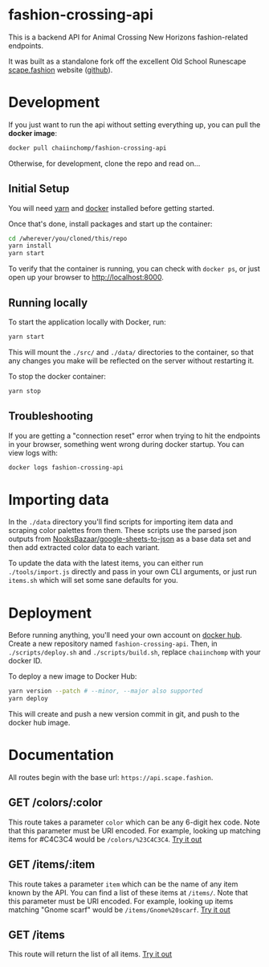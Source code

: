 # fashion-crossing-api

This is a backend API for Animal Crossing New Horizons fashion-related endpoints.

It was built as a standalone fork off the excellent Old School Runescape [scape.fashion](https://scape.fashion) website ([github](https://github.com/ncpierson/fashionscape-api)).

# Development

If you just want to run the api without setting everything up, you can pull the **docker image**:

```bash
docker pull chaiinchomp/fashion-crossing-api
```

Otherwise, for development, clone the repo and read on...

## Initial Setup

You will need [yarn](https://yarnpkg.com/getting-started/install) and [docker](https://www.docker.com/get-started) installed before getting started.

Once that's done, install packages and start up the container:

```bash
cd /wherever/you/cloned/this/repo
yarn install
yarn start
```

To verify that the container is running, you can check with `docker ps`, or just open up your browser to [http://localhost:8000](http://localhost:8000).

## Running locally

To start the application locally with Docker, run:

```bash
yarn start
```

This will mount the `./src/` and `./data/` directories to the container, so that any changes you make will be reflected
on the server without restarting it.

To stop the docker container:

```bash
yarn stop
```

## Troubleshooting

If you are getting a "connection reset" error when trying to hit the endpoints in your browser, something went wrong during docker startup. You can view logs with:

```bash
docker logs fashion-crossing-api
```

# Importing data

In the `./data` directory you'll find scripts for importing item data and scraping color palettes from them. These scripts use the parsed json outputs from [NooksBazaar/google-sheets-to-json](https://github.com/NooksBazaar/google-sheets-to-json) as a base data set and then add extracted color data to each variant.

To update the data with the latest items, you can either run `./tools/import.js` directly and pass in your own CLI arguments, or just run `items.sh` which will set some sane defaults for you.

# Deployment

Before running anything, you'll need your own account on [docker hub](https://hub.docker.com). Create a new repository named `fashion-crossing-api`. Then, in `./scripts/deploy.sh` and `./scripts/build.sh`, replace `chaiinchomp` with your docker ID.

To deploy a new image to Docker Hub:

```bash
yarn version --patch # --minor, --major also supported
yarn deploy
```

This will create and push a new version commit in git, and push to the docker hub image.

# Documentation

All routes begin with the base url: `https://api.scape.fashion`.

## GET /colors/:color

This route takes a parameter `color` which can be any 6-digit hex code. Note that this parameter must be URI encoded. For example, looking up matching items for #C4C3C4 would be `/colors/%23C4C3C4`. [Try it out](https://api.scape.fashion/colors/%23C3C4C3)

## GET /items/:item

This route takes a parameter `item` which can be the name of any item known by the API. You can find a list of these items at `/items/`. Note that this parameter must be URI encoded. For example, looking up items matching "Gnome scarf" would be `/items/Gnome%20scarf`. [Try it out](https://api.scape.fashion/items/Gnome%20scarf)

## GET /items

This route will return the list of all items. [Try it out](https://api.scape.fashion/items)
